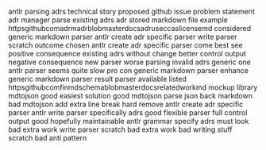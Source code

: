 antlr parsing adrs technical story proposed github issue problem statement adr manager parse existing adrs adr stored markdown file example httpsgithubcomadrmadrblobmasterdocsadruseccaslicensemd considered generic markdown parser antlr create adr specific parser write parser scratch outcome chosen antlr create adr specific parser come best see positive consequence existing adrs without change better control output negative consequence new parser worse parsing invalid adrs generic one antlr parser seems quite slow pro con generic markdown parser enhance generic markdown parser result parser available listed httpsgithubcomfinmdschemablobmasterdocsrelatedworkmd mockup library mdtojson good easiest solution good mdtojson parse json back markdown bad mdtojson add extra line break hard remove antlr create adr specific parser antlr write parser specifically adrs good flexible parser full control output good hopefully maintainable antlr grammar specify adrs must look bad extra work write parser scratch bad extra work bad writing stuff scratch bad anti pattern